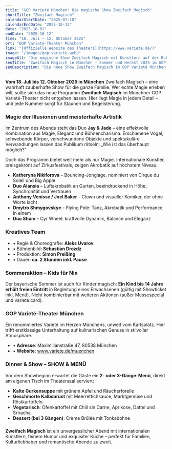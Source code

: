 ```yaml
---
title: "GOP Varieté München: Die magische Show Zweifach Magisch"
shortTitle: "Zweifach Magisch"
calendarStartDate: "2025-07-18"
calendarEndDate: "2025-10-12"
date: "2025-10-01"
endDate: "2025-10-12"
time: "18. Juli – 12. Oktober 2025"
ort: "GOP Varieté-Theater München"
link: "[Offizielle Website des Theaters](https://www.variete.de/)"
image: "/images/gop-variete.webp"
imageAlt: "Die magische Show Zweifach Magisch mit Künstlern auf der Bühne"
seoTitle: "Zweifach Magisch in München – Sommer und Herbst 2025 im GOP Varieté"
seoDescription: "Die neue Show Zweifach Magisch im GOP Varieté München: Illusionen, Akrobatik, Humor und Gastronomie. Infos zu Programm, Bedingungen und Tickets."
---
```


**Vom 18. Juli bis 12. Oktober 2025 in München** Zweifach Magisch – eine wahrhaft zauberhafte Show für die ganze Familie. Wer echte Magie erleben will, sollte sich das neue Programm **Zweifach Magisch** im Münchner GOP Varieté-Theater nicht entgehen lassen. Hier liegt Magie in jedem Detail – und jede Nummer sorgt für Staunen und Begeisterung.

### Magie der Illusionen und meisterhafte Artistik

Im Zentrum des Abends steht das Duo **Jay & Jade** – eine effektvolle Kombination aus Magie, Eleganz und Bühnencharisma. Erschienene Vögel, schwebende Körper, verschwundene Objekte und spektakuläre Verwandlungen lassen das Publikum rätseln: „Wie ist das überhaupt möglich?“

Doch das Programm bietet weit mehr als nur Magie. Internationale Künstler, preisgekrönt auf Zirkusfestivals, zeigen Akrobatik auf höchstem Niveau:

- **Katheryna Nikiforova** – Bouncing-Jonglage, nominiert von Cirque du Soleil und Big Apple  
- **Duo Alansia** – Luftakrobatik an Gurten, beeindruckend in Höhe, Synchronität und Vertrauen  
- **Anthony Venisse / Joel Baker** – Clown und visueller Komiker, der ohne Worte lacht  
- **Dmytro Shmygovskye** – Flying Pole: Tanz, Akrobatik und Performance in einem  
- **Duo Shum** – Cyr Wheel: kraftvolle Dynamik, Balance und Eleganz

### Kreatives Team

- • Regie & Choreografie: **Aleks Uvarov**  
- • Bühnenbild: **Sebastian Drozdz**  
- • Produktion: **Simon Preißing**  
- • Dauer: **ca. 2 Stunden inkl. Pause**

### Sommeraktion – Kids für Nix

Der bayerische Sommer ist auch für Kinder magisch: **Ein Kind bis 14 Jahre erhält freien Eintritt** in Begleitung eines Erwachsenen (gültig mit Showticket inkl. Menü). Nicht kombinierbar mit weiteren Aktionen (außer Messespecial und varieté.card).

### GOP Varieté-Theater München

Ein renommiertes Varieté im Herzen Münchens, unweit vom Karlsplatz. Hier trifft erstklassige Unterhaltung auf kulinarischen Genuss in stilvoller Atmosphäre.

- • **Adresse**: Maximilianstraße 47, 80538 München  
- • **Website**: www.variete.de/muenchen

### Dinner & Show – SHOW & MENÜ

Vor dem Showbeginn erwartet die Gäste ein **2- oder 3-Gänge-Menü**, direkt am eigenen Tisch im Theatersaal serviert:

- **Kalte Gurkensuppe** mit grünem Apfel und Räucherforelle  
- **Geschmorte Kalbsbrust** mit Meerrettichsauce, Marktgemüse und Röstkartoffeln  
- **Vegetarisch**: Ofenkartoffel mit Chili sin Carne, Aprikose, Dattel und Sriracha  
- **Dessert (bei 3 Gängen)**: Crème Brûlée mit Tonkabohne

### 

**Zweifach Magisch** ist ein unvergesslicher Abend mit internationalen Künstlern, feinem Humor und exquisiter Küche – perfekt für Familien, Kulturliebhaber und romantische Abende zu zweit.
